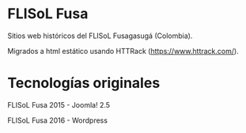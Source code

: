 # FLISoL Fusa

Sitios web históricos del FLISoL Fusagasugá (Colombia).

Migrados a html estático usando HTTRack (https://www.httrack.com/).

# Tecnologías originales

FLISoL Fusa 2015 - Joomla! 2.5

FLISoL Fusa 2016 - Wordpress
